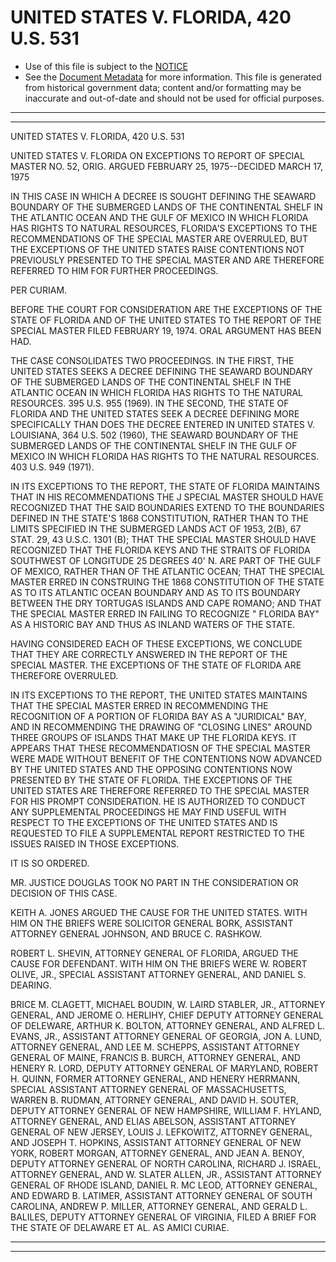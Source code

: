 ---
---

# UNITED STATES V. FLORIDA, 420 U.S. 531

* Use of this file is subject to the [NOTICE](https://github.com/publicdocs/notice/blob/master/NOTICE)
* See the [Document Metadata](../../../) for more information.
  This file is generated from historical government data; content and/or formatting may be inaccurate and out-of-date and should not be used for official purposes.

----------
----------

UNITED STATES V. FLORIDA, 420 U.S. 531

UNITED STATES V. FLORIDA ON EXCEPTIONS TO REPORT OF SPECIAL MASTER NO. 52, ORIG.  ARGUED FEBRUARY 25, 1975--DECIDED MARCH 17, 1975

IN THIS CASE IN WHICH A DECREE IS SOUGHT DEFINING THE SEAWARD BOUNDARY OF THE SUBMERGED LANDS OF THE CONTINENTAL SHELF IN THE ATLANTIC OCEAN AND THE GULF OF MEXICO IN WHICH FLORIDA HAS RIGHTS TO NATURAL RESOURCES, FLORIDA'S EXCEPTIONS TO THE RECOMMENDATIONS OF THE SPECIAL MASTER ARE OVERRULED, BUT THE EXCEPTIONS OF THE UNITED STATES RAISE CONTENTIONS NOT PREVIOUSLY PRESENTED TO THE SPECIAL MASTER AND ARE THEREFORE REFERRED TO HIM FOR FURTHER PROCEEDINGS.

PER CURIAM.

BEFORE THE COURT FOR CONSIDERATION ARE THE EXCEPTIONS OF THE STATE OF FLORIDA AND OF THE UNITED STATES TO THE REPORT OF THE SPECIAL MASTER FILED FEBRUARY 19, 1974.  ORAL ARGUMENT HAS BEEN HAD.

THE CASE CONSOLIDATES TWO PROCEEDINGS.  IN THE FIRST, THE UNITED STATES SEEKS A DECREE DEFINING THE SEAWARD BOUNDARY OF THE SUBMERGED LANDS OF THE CONTINENTAL SHELF IN THE ATLANTIC OCEAN IN WHICH FLORIDA HAS RIGHTS TO THE NATURAL RESOURCES.  395 U.S. 955 (1969).  IN THE SECOND, THE STATE OF FLORIDA AND THE UNITED STATES SEEK A DECREE DEFINING MORE SPECIFICALLY THAN DOES THE DECREE ENTERED IN UNITED STATES V. LOUISIANA, 364 U.S. 502 (1960), THE SEAWARD BOUNDARY OF THE SUBMERGED LANDS OF THE CONTINENTAL SHELF IN THE GULF OF MEXICO IN WHICH FLORIDA HAS RIGHTS TO THE NATURAL RESOURCES.  403 U.S. 949 (1971).

IN ITS EXCEPTIONS TO THE REPORT, THE STATE OF FLORIDA MAINTAINS THAT IN HIS RECOMMENDATIONS THE J SPECIAL MASTER SHOULD HAVE RECOGNIZED THAT THE SAID BOUNDARIES EXTEND TO THE BOUNDARIES DEFINED IN THE STATE'S 1868 CONSTITUTION, RATHER THAN TO THE LIMITS SPECIFIED IN THE SUBMERGED LANDS ACT OF 1953, 2(B), 67 STAT. 29, 43 U.S.C. 1301 (B); THAT THE SPECIAL MASTER SHOULD HAVE RECOGNIZED THAT THE FLORIDA KEYS AND THE STRAITS OF FLORIDA SOUTHWEST OF LONGITUDE 25 DEGREES 40' N. ARE PART OF THE GULF OF MEXICO, RATHER THAN OF THE ATLANTIC OCEAN; THAT THE SPECIAL MASTER ERRED IN CONSTRUING THE 1868 CONSTITUTION OF THE STATE AS TO ITS ATLANTIC OCEAN BOUNDARY AND AS TO ITS BOUNDARY BETWEEN THE DRY TORTUGAS ISLANDS AND CAPE ROMANO; AND THAT THE SPECIAL MASTER ERRED IN FAILING TO RECOGNIZE " FLORIDA BAY" AS A HISTORIC BAY AND THUS AS INLAND WATERS OF THE STATE.

HAVING CONSIDERED EACH OF THESE EXCEPTIONS, WE CONCLUDE THAT THEY ARE CORRECTLY ANSWERED IN THE REPORT OF THE SPECIAL MASTER.  THE EXCEPTIONS OF THE STATE OF FLORIDA ARE THEREFORE OVERRULED.

IN ITS EXCEPTIONS TO THE REPORT, THE UNITED STATES MAINTAINS THAT THE SPECIAL MASTER ERRED IN RECOMMENDING THE RECOGNITION OF A PORTION OF FLORIDA BAY AS A "JURIDICAL" BAY, AND IN RECOMMENDING THE DRAWING OF "CLOSING LINES" AROUND THREE GROUPS OF ISLANDS THAT MAKE UP THE FLORIDA KEYS.  IT APPEARS THAT THESE RECOMMENDATIOSN OF THE SPECIAL MASTER WERE MADE WITHOUT BENEFIT OF THE CONTENTIONS NOW ADVANCED BY THE UNITED STATES AND THE OPPOSING CONTENTIONS NOW PRESENTED BY THE STATE OF FLORIDA.  THE EXCEPTIONS OF THE UNITED STATES ARE THEREFORE REFERRED TO THE SPECIAL MASTER FOR HIS PROMPT CONSIDERATION.  HE IS AUTHORIZED TO CONDUCT ANY SUPPLEMENTAL PROCEEDINGS HE MAY FIND USEFUL WITH RESPECT TO THE EXCEPTIONS OF THE UNITED STATES AND IS REQUESTED TO FILE A SUPPLEMENTAL REPORT RESTRICTED TO THE ISSUES RAISED IN THOSE EXCEPTIONS.

IT IS SO ORDERED.

MR. JUSTICE DOUGLAS TOOK NO PART IN THE CONSIDERATION OR DECISION OF THIS CASE.

KEITH A. JONES ARGUED THE CAUSE FOR THE UNITED STATES.  WITH HIM ON THE BRIEFS WERE SOLICITOR GENERAL BORK, ASSISTANT ATTORNEY GENERAL JOHNSON, AND BRUCE C. RASHKOW.

ROBERT L. SHEVIN, ATTORNEY GENERAL OF FLORIDA, ARGUED THE CAUSE FOR DEFENDANT.  WITH HIM ON THE BRIEFS WERE W. ROBERT OLIVE, JR., SPECIAL ASSISTANT ATTORNEY GENERAL, AND DANIEL S. DEARING.

BRICE M. CLAGETT, MICHAEL BOUDIN, W. LAIRD STABLER, JR., ATTORNEY GENERAL, AND JEROME O. HERLIHY, CHIEF DEPUTY ATTORNEY GENERAL OF DELEWARE, ARTHUR K. BOLTON, ATTORNEY GENERAL, AND ALFRED L. EVANS, JR., ASSISTANT ATTORNEY GENERAL OF GEORGIA, JON A. LUND, ATTORNEY GENERAL, AND LEE M. SCHEPPS, ASSISTANT ATTORNEY GENERAL OF MAINE, FRANCIS B. BURCH, ATTORNEY GENERAL, AND HENERY R. LORD, DEPUTY ATTORNEY GENERAL OF MARYLAND, ROBERT H. QUINN, FORMER ATTORNEY GENERAL, AND HENERY HERRMANN, SPECIAL ASSISTANT ATTORNEY GENERAL OF MASSACHUSETTS, WARREN B. RUDMAN, ATTORNEY GENERAL, AND DAVID H. SOUTER, DEPUTY ATTORNEY GENERAL OF NEW HAMPSHIRE, WILLIAM F. HYLAND, ATTORNEY GENERAL, AND ELIAS ABELSON, ASSISTANT ATTORNEY GENERAL OF NEW JERSEY, LOUIS J. LEFKOWITZ, ATTORNEY GENERAL, AND JOSEPH T. HOPKINS, ASSISTANT ATTORNEY GENERAL OF NEW YORK, ROBERT MORGAN, ATTORNEY GENERAL, AND JEAN A. BENOY, DEPUTY ATTORNEY GENERAL OF NORTH CAROLINA, RICHARD J. ISRAEL, ATTORNEY GENERAL, AND W. SLATER ALLEN, JR., ASSISTANT ATTORNEY GENERAL OF RHODE ISLAND, DANIEL R. MC LEOD, ATTORNEY GENERAL, AND EDWARD B. LATIMER, ASSISTANT ATTORNEY GENERAL OF SOUTH CAROLINA, ANDREW P. MILLER, ATTORNEY GENERAL, AND GERALD L. BALILES, DEPUTY ATTORNEY GENERAL OF VIRGINIA, FILED A BRIEF FOR THE STATE OF DELAWARE ET AL. AS AMICI CURIAE.


----------
----------

